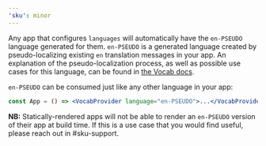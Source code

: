 ```yaml
---
'sku': minor
---
```


Any app that configures `languages` will automatically have the `en-PSEUDO` language generated for them.
`en-PSEUDO` is a generated language created by pseudo-localizing existing `en` translation messages in your app.
An explanation of the pseudo-localization process, as well as possible use cases for this language, can be found in [the Vocab docs].

`en-PSEUDO` can be consumed just like any other language in your app:

```jsx
const App = () => <VocabProvider language="en-PSEUDO">...</VocabProvider>;
```

**NB:** Statically-rendered apps will not be able to render an `en-PSEUDO` version of their app at build time.
If this is a use case that you would find useful, please reach out in #sku-support.

[the vocab docs]: https://github.com/seek-oss/vocab#pseudo-localization
